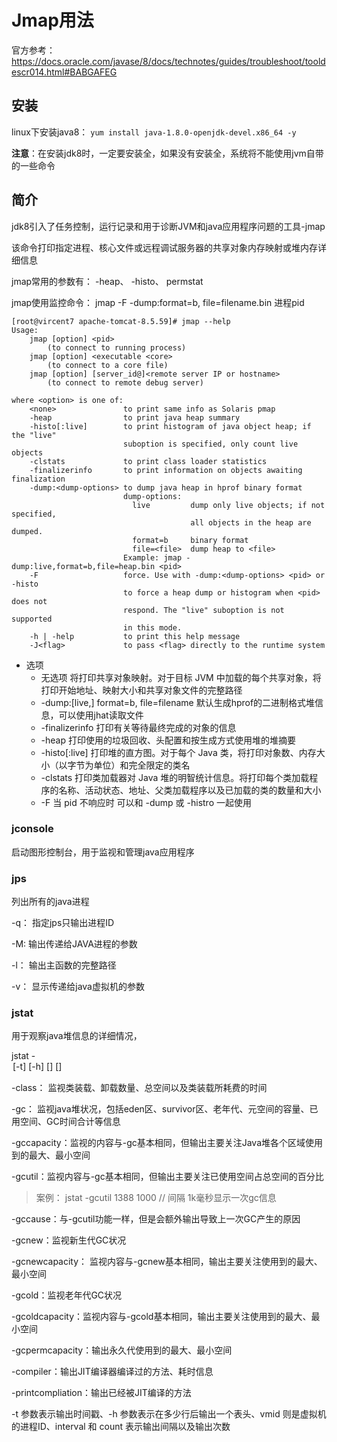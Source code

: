 # Jmap用法

官方参考：https://docs.oracle.com/javase/8/docs/technotes/guides/troubleshoot/tooldescr014.html#BABGAFEG

## 安装

linux下安装java8： `yum install java-1.8.0-openjdk-devel.x86_64 -y `

**注意**：在安装jdk8时，一定要安装全，如果没有安装全，系统将不能使用jvm自带的一些命令

## 简介

jdk8引入了任务控制，运行记录和用于诊断JVM和java应用程序问题的工具-jmap

该命令打印指定进程、核心文件或远程调试服务器的共享对象内存映射或堆内存详细信息

jmap常用的参数有： -heap、 -histo、 permstat

jmap使用监控命令： jmap -F -dump:format=b, file=filename.bin  进程pid

```shell
[root@vircent7 apache-tomcat-8.5.59]# jmap --help
Usage:
    jmap [option] <pid>
        (to connect to running process)
    jmap [option] <executable <core>
        (to connect to a core file)
    jmap [option] [server_id@]<remote server IP or hostname>
        (to connect to remote debug server)

where <option> is one of:
    <none>               to print same info as Solaris pmap
    -heap                to print java heap summary
    -histo[:live]        to print histogram of java object heap; if the "live"
                         suboption is specified, only count live objects
    -clstats             to print class loader statistics
    -finalizerinfo       to print information on objects awaiting finalization
    -dump:<dump-options> to dump java heap in hprof binary format
                         dump-options:
                           live         dump only live objects; if not specified,
                                        all objects in the heap are dumped.
                           format=b     binary format
                           file=<file>  dump heap to <file>
                         Example: jmap -dump:live,format=b,file=heap.bin <pid>
    -F                   force. Use with -dump:<dump-options> <pid> or -histo
                         to force a heap dump or histogram when <pid> does not
                         respond. The "live" suboption is not supported
                         in this mode.
    -h | -help           to print this help message
    -J<flag>             to pass <flag> directly to the runtime system

```

+ 选项
  + 无选项 将打印共享对象映射。对于目标 JVM 中加载的每个共享对象，将打印开始地址、映射大小和共享对象文件的完整路径
  + -dump:[live,] format=b, file=filename  默认生成hprof的二进制格式堆信息，可以使用jhat读取文件
  + -finalizerinfo  打印有关等待最终完成的对象的信息
  + -heap  打印使用的垃圾回收、头配置和按生成方式使用堆的堆摘要
  + -histo[:live]  打印堆的直方图。对于每个 Java 类，将打印对象数、内存大小（以字节为单位）和完全限定的类名
  + -clstats  打印类加载器对 Java 堆的明智统计信息。将打印每个类加载程序的名称、活动状态、地址、父类加载程序以及已加载的类的数量和大小
  + -F  当 pid 不响应时 可以和 -dump 或 -histro 一起使用

### jconsole

启动图形控制台，用于监视和管理java应用程序

### jps

列出所有的java进程

-q： 指定jps只输出进程ID

-M: 输出传递给JAVA进程的参数

-l： 输出主函数的完整路径

-v： 显示传递给java虚拟机的参数

### jstat

用于观察java堆信息的详细情况，

jstat -<option> [-t] [-h<lines>] <vmid> [<interval>] [<count>]

-class： 监视类装载、卸载数量、总空间以及类装载所耗费的时间

-gc： 监视java堆状况，包括eden区、survivor区、老年代、元空间的容量、已用空间、GC时间合计等信息

-gccapacity：监视的内容与-gc基本相同，但输出主要关注Java堆各个区域使用到的最大、最小空间

-gcutil：监视内容与-gc基本相同，但输出主要关注已使用空间占总空间的百分比

 > 案例： jstat -gcutil 1388 1000	// 间隔 1k毫秒显示一次gc信息

-gccause：与-gcutil功能一样，但是会额外输出导致上一次GC产生的原因

-gcnew：监视新生代GC状况

-gcnewcapacity： 监视内容与-gcnew基本相同，输出主要关注使用到的最大、最小空间

-gcold：监视老年代GC状况

-gcoldcapacity：监视内容与-gcold基本相同，输出主要关注使用到的最大、最小空间

-gcpermcapacity：输出永久代使用到的最大、最小空间

-compiler：输出JIT编译器编译过的方法、耗时信息

-printcompliation：输出已经被JIT编译的方法

-t 参数表示输出时间戳、-h 参数表示在多少行后输出一个表头、vmid 则是虚拟机的进程ID、interval 和 count 表示输出间隔以及输出次数











